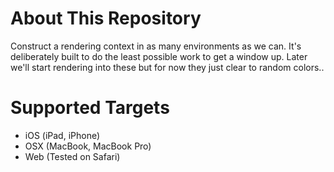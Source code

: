 # About This Repository
Construct a rendering context in as many environments as we can.
It's deliberately built to do the least possible work to get a window up.
Later we'll start rendering into these but for now they just clear to random colors..

# Supported Targets
- iOS (iPad, iPhone)
- OSX (MacBook, MacBook Pro)
- Web (Tested on Safari)
